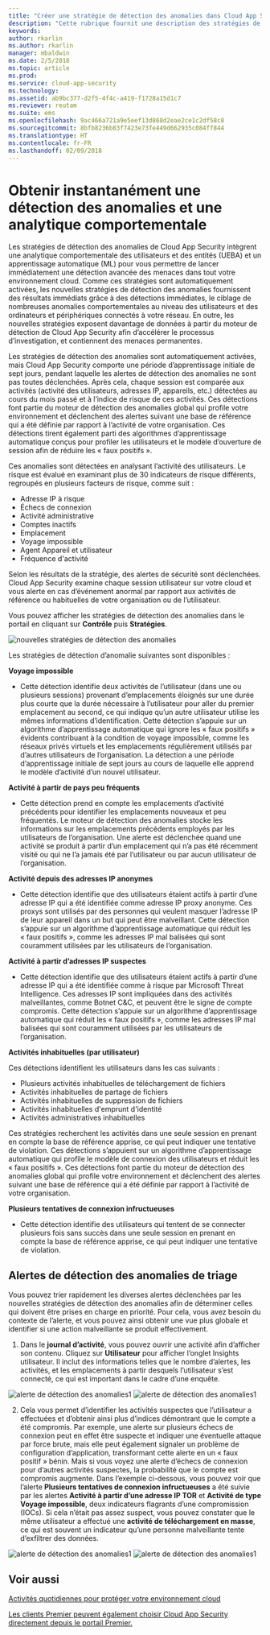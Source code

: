 ```yaml
---
title: "Créer une stratégie de détection des anomalies dans Cloud App Security | Microsoft Docs"
description: "Cette rubrique fournit une description des stratégies de détection des anomalies ainsi que des informations de référence sur les composantes d’une stratégie de détection des anomalies."
keywords: 
author: rkarlin
ms.author: rkarlin
manager: mbaldwin
ms.date: 2/5/2018
ms.topic: article
ms.prod: 
ms.service: cloud-app-security
ms.technology: 
ms.assetid: ab9bc377-d2f5-4f4c-a419-f1728a15d1c7
ms.reviewer: reutam
ms.suite: ems
ms.openlocfilehash: 9ac466a721a9e5eef13d868d2eae2ce1c2df58c8
ms.sourcegitcommit: 8bfb8236b83f7423e73fe449d662935c084ff844
ms.translationtype: HT
ms.contentlocale: fr-FR
ms.lasthandoff: 02/09/2018
---
```

# <a name="get-instantaneous-behavioral-analytics-and-anomaly-detection"></a>Obtenir instantanément une détection des anomalies et une analytique comportementale

Les stratégies de détection des anomalies de Cloud App Security intègrent une analytique comportementale des utilisateurs et des entités (UEBA) et un apprentissage automatique (ML) pour vous permettre de lancer immédiatement une détection avancée des menaces dans tout votre environnement cloud. Comme ces stratégies sont automatiquement activées, les nouvelles stratégies de détection des anomalies fournissent des résultats immédiats grâce à des détections immédiates, le ciblage de nombreuses anomalies comportementales au niveau des utilisateurs et des ordinateurs et périphériques connectés à votre réseau.  En outre, les nouvelles stratégies exposent davantage de données à partir du moteur de détection de Cloud App Security afin d’accélérer le processus d’investigation, et contiennent des menaces permanentes. 

Les stratégies de détection des anomalies sont automatiquement activées, mais Cloud App Security comporte une période d’apprentissage initiale de sept jours, pendant laquelle les alertes de détection des anomalies ne sont pas toutes déclenchées. Après cela, chaque session est comparée aux activités (activité des utilisateurs, adresses IP, appareils, etc.) détectées au cours du mois passé et à l’indice de risque de ces activités.  Ces détections font partie du moteur de détection des anomalies global qui profile votre environnement et déclenchent des alertes suivant une base de référence qui a été définie par rapport à l’activité de votre organisation. Ces détections tirent également parti des algorithmes d’apprentissage automatique conçus pour profiler les utilisateurs et le modèle d’ouverture de session afin de réduire les « faux positifs ».

Ces anomalies sont détectées en analysant l’activité des utilisateurs. Le risque est évalué en examinant plus de 30 indicateurs de risque différents, regroupés en plusieurs facteurs de risque, comme suit : 
          
 -   Adresse IP à risque
 -   Échecs de connexion
 -   Activité administrative
 -   Comptes inactifs
 -   Emplacement  
 -   Voyage impossible
 -   Agent Appareil et utilisateur
 -   Fréquence d'activité

Selon les résultats de la stratégie, des alertes de sécurité sont déclenchées. Cloud App Security examine chaque session utilisateur sur votre cloud et vous alerte en cas d’événement anormal par rapport aux activités de référence ou habituelles de votre organisation ou de l’utilisateur. 


Vous pouvez afficher les stratégies de détection des anomalies dans le portail en cliquant sur **Contrôle** puis **Stratégies**.

 ![nouvelles stratégies de détection des anomalies](./media/new-anomaly-detection-policies.png)

Les stratégies de détection d’anomalie suivantes sont disponibles :

**Voyage impossible**
-  Cette détection identifie deux activités de l’utilisateur (dans une ou plusieurs sessions) provenant d’emplacements éloignés sur une durée plus courte que la durée nécessaire à l’utilisateur pour aller du premier emplacement au second, ce qui indique qu’un autre utilisateur utilise les mêmes informations d’identification. Cette détection s’appuie sur un algorithme d’apprentissage automatique qui ignore les « faux positifs » évidents contribuant à la condition de voyage impossible, comme les réseaux privés virtuels et les emplacements régulièrement utilisés par d’autres utilisateurs de l’organisation. La détection a une période d’apprentissage initiale de sept jours au cours de laquelle elle apprend le modèle d’activité d’un nouvel utilisateur.


**Activité à partir de pays peu fréquents**
- Cette détection prend en compte les emplacements d’activité précédents pour identifier les emplacements nouveaux et peu fréquentés. Le moteur de détection des anomalies stocke les informations sur les emplacements précédents employés par les utilisateurs de l’organisation. Une alerte est déclenchée quand une activité se produit à partir d’un emplacement qui n’a pas été récemment visité ou qui ne l’a jamais été par l’utilisateur ou par aucun utilisateur de l’organisation. 


**Activité depuis des adresses IP anonymes**
- Cette détection identifie que des utilisateurs étaient actifs à partir d’une adresse IP qui a été identifiée comme adresse IP proxy anonyme. Ces proxys sont utilisés par des personnes qui veulent masquer l’adresse IP de leur appareil dans un but qui peut être malveillant. Cette détection s’appuie sur un algorithme d’apprentissage automatique qui réduit les « faux positifs », comme les adresses IP mal balisées qui sont couramment utilisées par les utilisateurs de l’organisation.

**Activité à partir d’adresses IP suspectes**
- Cette détection identifie que des utilisateurs étaient actifs à partir d’une adresse IP qui a été identifiée comme à risque par Microsoft Threat Intelligence. Ces adresses IP sont impliquées dans des activités malveillantes, comme Botnet C&C, et peuvent être le signe de compte compromis. Cette détection s’appuie sur un algorithme d’apprentissage automatique qui réduit les « faux positifs », comme les adresses IP mal balisées qui sont couramment utilisées par les utilisateurs de l’organisation.


**Activités inhabituelles (par utilisateur)**

Ces détections identifient les utilisateurs dans les cas suivants :

 - Plusieurs activités inhabituelles de téléchargement de fichiers
 - Activités inhabituelles de partage de fichiers
 - Activités inhabituelles de suppression de fichiers
 - Activités inhabituelles d'emprunt d'identité
 - Activités administratives inhabituelles
 
Ces stratégies recherchent les activités dans une seule session en prenant en compte la base de référence apprise, ce qui peut indiquer une tentative de violation. Ces détections s’appuient sur un algorithme d’apprentissage automatique qui profile le modèle de connexion des utilisateurs et réduit les « faux positifs ». Ces détections font partie du moteur de détection des anomalies global qui profile votre environnement et déclenchent des alertes suivant une base de référence qui a été définie par rapport à l’activité de votre organisation.

**Plusieurs tentatives de connexion infructueuses**
- Cette détection identifie des utilisateurs qui tentent de se connecter plusieurs fois sans succès dans une seule session en prenant en compte la base de référence apprise, ce qui peut indiquer une tentative de violation. 


## <a name="triaging-anomaly-detection-alerts"></a>Alertes de détection des anomalies de triage

Vous pouvez trier rapidement les diverses alertes déclenchées par les nouvelles stratégies de détection des anomalies afin de déterminer celles qui doivent être prises en charge en priorité. Pour cela, vous avez besoin du contexte de l’alerte, et vous pouvez ainsi obtenir une vue plus globale et identifier si une action malveillante se produit effectivement.  

1. Dans le **journal d’activité**, vous pouvez ouvrir une activité afin d’afficher son contenu. Cliquez sur **Utilisateur** pour afficher l’onglet Insights utilisateur. Il inclut des informations telles que le nombre d’alertes, les activités, et les emplacements à partir desquels l’utilisateur s’est connecté, ce qui est important dans le cadre d’une enquête. 

 ![alerte de détection des anomalies1](./media/anomaly-alert-user1.png)
 ![alerte de détection des anomalies1](./media/anomaly-alert-user2.png)

 
2. Cela vous permet d’identifier les activités suspectes que l’utilisateur a effectuées et d’obtenir ainsi plus d’indices démontrant que le compte a été compromis. Par exemple, une alerte sur plusieurs échecs de connexion peut en effet être suspecte et indiquer une éventuelle attaque par force brute, mais elle peut également signaler un problème de configuration d’application, transformant cette alerte en un « faux positif » bénin. Mais si vous voyez une alerte d’échecs de connexion pour d’autres activités suspectes, la probabilité que le compte est compromis augmente. Dans l’exemple ci-dessous, vous pouvez voir que l’alerte **Plusieurs tentatives de connexion infructueuses** a été suivie par les alertes **Activité à partir d’une adresse IP TOR** et **Activité de type Voyage impossible**, deux indicateurs flagrants d’une compromission (IOCs). Si cela n’était pas assez suspect, vous pouvez constater que le même utilisateur a effectué une **activité de téléchargement en masse**, ce qui est souvent un indicateur qu’une personne malveillante tente d’exfiltrer des données. 

  ![alerte de détection des anomalies1](./media/anomaly-alert-user3.png)
  ![alerte de détection des anomalies1](./media/anomaly-alert-user4.png)

 


  

  
## <a name="see-also"></a>Voir aussi  
[Activités quotidiennes pour protéger votre environnement cloud](daily-activities-to-protect-your-cloud-environment.md)   

[Les clients Premier peuvent également choisir Cloud App Security directement depuis le portail Premier.](https://premier.microsoft.com/)  
  
  
